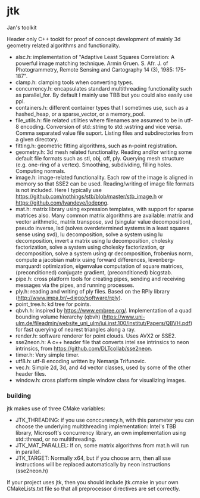 # jtk
Jan's toolkit

Header only C++ tookit for proof of concept development of mainly 3d geometry related algorithms and functionality.

- alsc.h: implementation of "Adaptive Least Squares Correlation: A powerful image matching technique. Armin Gruen. S. Afr. J. of Photogrammetry, Remote Sensing and Cartography 14 (3), 1985: 175-187".
- clamp.h: clamping tools when converting types.
- concurrency.h: encapsulates standard multithreading functionality such as parallel_for. By default I mainly use TBB but you could also easily use ppl.
- containers.h: different container types that I sometimes use, such as a hashed_heap, or a sparse_vector, or a memory_pool.
- file_utils.h: file related utilities where filenames are assumed to be in utf-8 encoding. Conversion of std::string to std::wstring and vice versa. Comma separated value file suport. Listing files and subdirectories from a given directory. 
- fitting.h: geometric fitting algorithms, such as n-point registration.
- geometry.h: 3d mesh related functionality. Reading and/or writing some default file formats such as stl, obj, off, ply. Querying mesh structure (e.g. one-ring of a vertex). Smoothing, subdividing, filling holes. Computing normals.
- image.h: image-related functionality. Each row of the image is aligned in memory so that SSE2 can be used. Reading/writing of image file formats is not included. Here I typically use https://github.com/nothings/stb/blob/master/stb_image.h or https://github.com/lvandeve/lodepng.
- mat.h: matrix library using expression templates, with support for sparse matrices also. Many common matrix algorithms are available: matrix and vector arithmetic, matrix transpose, svd (singular value decomposition), pseudo inverse, lsd (solves overdetermined systems in a least squares sense using svd), lu decomposition, solve a system using lu decomposition, invert a matrix using lu decomposition, cholesky factorization, solve a system using cholesky factorization, qr decomposition, solve a system using qr decomposition, frobenius norm, compute a jacobian matrix using forward differences, levenberg-marquardt optimization, eigenvalue computation of square matrices, (preconditioned) conjugate gradient, (preconditioned) bicgstab.
- pipe.h: cross platform tools for creating pipes, sending and receiving messages via the pipes, and running processes.
- ply.h: reading and writing of ply files. Based on the RPly library (http://www.impa.br/~diego/software/rply).
- point_tree.h: kd tree for points.
- qbvh.h: inspired by https://www.embree.org/. Implementation of a quad bounding volume hierarchy (qbvh) (https://www.uni-ulm.de/fileadmin/website_uni_ulm/iui.inst.100/institut/Papers/QBVH.pdf) for fast querying of nearest triangles along a ray. 
- render.h: software renderer for point clouds. Uses AVX2 or SSE2.
- sse2neon.h: A c++ header file that converts intel sse intrinsics to neon intrinsics, from https://github.com/DLTcollab/sse2neon.
- timer.h: Very simple timer.
- utf8.h: utf-8 encoding written by Nemanja Trifunovic.
- vec.h: Simple 2d, 3d, and 4d vector classes, used by some of the other header files.
- window.h: cross platform simple window class for visualizing images.

### building
jtk makes use of three CMake variables:

- JTK_THREADING: if you use conccurency.h, with this parameter you can choose the underlying multithreading implementation: Intel's TBB library, Microsoft's concurrency library, an own implementation using std::thread, or no multithreading.
- JTK_MAT_PARALLEL: If on, some matrix algorithms from mat.h will run in parallel.
- JTK_TARGET: Normally x64, but if you choose arm, then all sse instructions will be replaced automatically by neon instructions (sse2neon.h)

If your project uses jtk, then you should include jtk.cmake in your own CMakeLists.txt file so that all preprocessor directives are set correctly.


